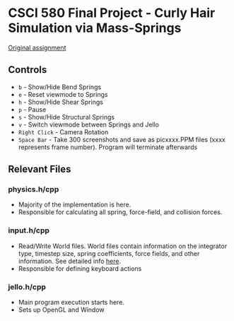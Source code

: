 # CSCI 580 Final Project - Curly Hair Simulation via Mass-Springs

[Original assignment](http://run.usc.edu/cs520-s19/assign1/)

## Controls
- `b` - Show/Hide Bend Springs
- `e` - Reset viewmode to Springs
- `h` - Show/Hide Shear Springs 
- `p` - Pause
- `s` - Show/Hide Structural Springs
- `v` - Switch viewmode between Springs and Jello
- `Right Click` - Camera Rotation
- `Space Bar` - Take 300 screenshots and save as picxxxx.PPM files (xxxx represents frame number). Program will terminate afterwards

## Relevant Files

### physics.h/cpp
- Majority of the implementation is here. 
- Responsible for calculating all spring, force-field, and collision forces.

### input.h/cpp
- Read/Write World files. World files contain information on the integrator type, timestep size, spring coefficients, force fields, and other information. See detailed info [here](http://run.usc.edu/cs520-s19/assign1/world.html).
- Responsible for defining keyboard actions

### jello.h/cpp
- Main program execution starts here.
- Sets up OpenGL and Window
